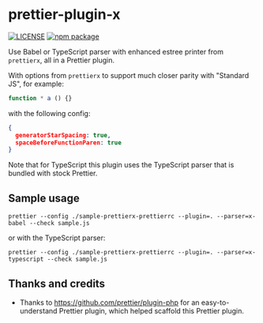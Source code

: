 # prettier-plugin-x

[![LICENSE](https://img.shields.io/npm/l/prettier-plugin-x?color=green&style=flat-square)](./LICENSE.md)
[![npm package](https://img.shields.io/npm/v/prettier-plugin-x?color=blue&style=flat-square)](https://www.npmjs.com/package/prettier-plugin-x)

Use Babel or TypeScript parser with enhanced estree printer from `prettierx`,
all in a Prettier plugin.

With options from `prettierx` to support much closer parity with "Standard JS",
for example:

```js
function * a () {}
```

with the following config:

```json
{
  generatorStarSpacing: true,
  spaceBeforeFunctionParen: true
}
```

Note that for TypeScript this plugin uses the TypeScript parser that is bundled with stock Prettier.

## Sample usage

```
prettier --config ./sample-prettierx-prettierrc --plugin=. --parser=x-babel --check sample.js
```

or with the TypeScript parser:

```
prettier --config ./sample-prettierx-prettierrc --plugin=. --parser=x-typescript --check sample.js
```

## Thanks and credits

- Thanks to https://github.com/prettier/plugin-php for an easy-to-understand Prettier plugin,
  which helped scaffold this Prettier plugin.
